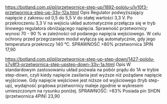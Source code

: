 https://botland.com.pl/pl/przetwornice-step-up/1892-pololu-u1v10f3-przetwornica-step-up-33v-12a.html
Opis
Regulator podwyższający napięcie z zakresu od 0,5 do 5,5 V do stałej wartości 3,3 V. Po przekroczeniu 3,3 V na wejściu układ automatycznie przełącza się w tryb linowego regulatora obniżającego napięcia. Sprawność przetwornicy wynosi 70 - 90 % w zależności od podanego napięcia wejściowego. W celu ochrony przed przegrzaniem moduł wyłącza się automatycznie, gdy jego temperatura przekroczy 140 °C.
SPRAWNOŚĆ >80%
przetwornica 3PIN
17,90



https://botland.com.pl/pl/przetwornice-step-up-step-down/1427-pololu-s7v8f3-przetwornica-step-upstep-down-33v-1a.html
Opis
W standardowym zastosowaniu układ pozwala na pobór prądu do 1A w trybie step-down, czyli kiedy napięcie zasilania jest wyższe niż pożądane napięcie wyjściowe. Gdy napięcie wejściowe jest niższe od wyjściowego (tryb step-up), wydajność prądowa przetwornicy maleje zgodnie w wykresem umieszczonym na rysunku poniżej. 
SPRAWNOŚĆ: >83%
Posiada pin SHDN (przetwornica 4PIN)
23,90
